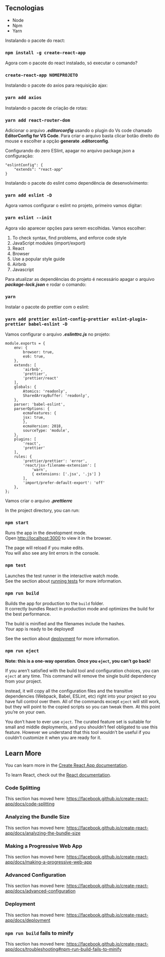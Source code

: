 ## Tecnologias

- Node
- Npm
- Yarn

Instalando o pacote do react:

### `npm install -g create-react-app`

Agora com o pacote do react instalado, só executar o comando?

### `create-react-app NOMEPROJETO`

Instalando o pacote do axios para requisição ajax:

### `yarn add axios`

Instalando o pacote de criação de rotas:

### `yarn add react-router-dom`

Adicionar o arquivo **_.editorconfig_** usando o plugin do Vs code chamado **EditorConfig for VS Code**. Para criar o arquivo basta clicar botão direito do mouse e escolher a opção **generate .editorconfig**.

Configurando do zero ESlint, apagar no arquivo package.json a configuração:

    "eslintConfig": {
        "extends": "react-app"
    }

Instalando o pacote do eslint como dependência de desenvolvimento:

### `yarn add eslint -D`

Agora vamos configurar o eslint no projeto, primeiro vamos digitar:

### `yarn eslint --init`

Agora vão aparecer opções para serem escolhidas. Vamos escolher:

1. To check syntax, find problems, and enforce code style
2. JavaScript modules (import/export)
3. React
4. Browser
5. Use a popular style guide
6. Airbnb
7. Javascript

Para atualizar as dependências do projeto é necessário apagar o arquivo **_package-lock.json_** e rodar o comando:

### `yarn`

Instalar o pacote do prettier com o eslint:

### `yarn add prettier eslint-config-prettier eslint-plugin-prettier babel-eslint -D`

Vamos configurar o arquivo **_.eslinttrc.js_** no projeto:

    module.exports = {
        env: {
            browser: true,
            es6: true,
        },
        extends: [
            'airbnb',
            'prettier',
            'prettier/react'
        ],
        globals: {
            Atomics: 'readonly',
            SharedArrayBuffer: 'readonly',
        },
        parser: 'babel-eslint',
        parserOptions: {
            ecmaFeatures: {
            jsx: true,
            },
            ecmaVersion: 2018,
            sourceType: 'module',
        },
        plugins: [
            'react',
            'prettier'
        ],
        rules: {
            'prettier/prettier': 'error',
            'react/jsx-filename-extension': [
                'warn',
                { extensions: ['.jsx', '.js'] }
            ],
            'import/prefer-default-export': 'off'
        },
    };

Vamos criar o arquivo **_.prettierrc_**

In the project directory, you can run:

### `npm start`

Runs the app in the development mode.<br>
Open [http://localhost:3000](http://localhost:3000) to view it in the browser.

The page will reload if you make edits.<br>
You will also see any lint errors in the console.

### `npm test`

Launches the test runner in the interactive watch mode.<br>
See the section about [running tests](https://facebook.github.io/create-react-app/docs/running-tests) for more information.

### `npm run build`

Builds the app for production to the `build` folder.<br>
It correctly bundles React in production mode and optimizes the build for the best performance.

The build is minified and the filenames include the hashes.<br>
Your app is ready to be deployed!

See the section about [deployment](https://facebook.github.io/create-react-app/docs/deployment) for more information.

### `npm run eject`

**Note: this is a one-way operation. Once you `eject`, you can’t go back!**

If you aren’t satisfied with the build tool and configuration choices, you can `eject` at any time. This command will remove the single build dependency from your project.

Instead, it will copy all the configuration files and the transitive dependencies (Webpack, Babel, ESLint, etc) right into your project so you have full control over them. All of the commands except `eject` will still work, but they will point to the copied scripts so you can tweak them. At this point you’re on your own.

You don’t have to ever use `eject`. The curated feature set is suitable for small and middle deployments, and you shouldn’t feel obligated to use this feature. However we understand that this tool wouldn’t be useful if you couldn’t customize it when you are ready for it.

## Learn More

You can learn more in the [Create React App documentation](https://facebook.github.io/create-react-app/docs/getting-started).

To learn React, check out the [React documentation](https://reactjs.org/).

### Code Splitting

This section has moved here: https://facebook.github.io/create-react-app/docs/code-splitting

### Analyzing the Bundle Size

This section has moved here: https://facebook.github.io/create-react-app/docs/analyzing-the-bundle-size

### Making a Progressive Web App

This section has moved here: https://facebook.github.io/create-react-app/docs/making-a-progressive-web-app

### Advanced Configuration

This section has moved here: https://facebook.github.io/create-react-app/docs/advanced-configuration

### Deployment

This section has moved here: https://facebook.github.io/create-react-app/docs/deployment

### `npm run build` fails to minify

This section has moved here: https://facebook.github.io/create-react-app/docs/troubleshooting#npm-run-build-fails-to-minify
